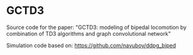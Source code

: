 # GCTD3

Source code for the paper: "GCTD3: modeling of bipedal locomotion by combination of TD3 algorithms and graph convolutional network"  

Simulation code based on: https://github.com/navuboy/ddpg_biped
